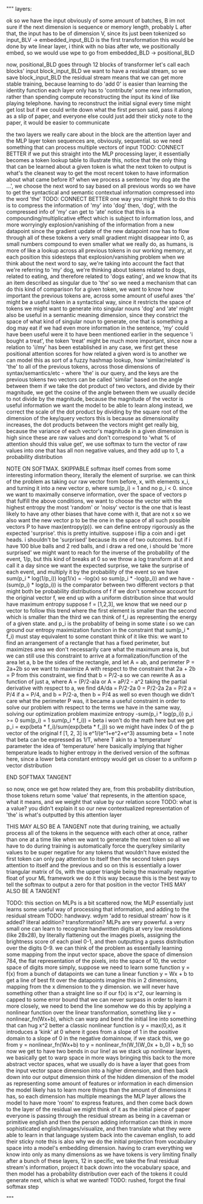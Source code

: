 
"""
layers:

ok so we have the input obviously of some amount of batches, B
im not sure if the next dimension is sequence or memory length, probably L
after that, the input has to be of dimension V, since its just been tokenized
so input_BLV -> embedded_input_BLD is the first transformation
this would be done by wte linear layer, i think with no bias
after wte, we positionally embed, so we would use wpe to go from 
embedded_BLD -> positional_BLD

now, positional_BLD goes through 12 blocks of transformer
let's call each blocks' input 
block_input_BLD
we want to have a residual stream, so we save block_input_BLD
the residual stream means that we can get more stable training, because learning to do 'add 0' is easier than learning the identity function
each layer only has to 'contribute' some new information, rather than spending compute reconstructing the input
its kind of like playing telephone. having to reconstruct the initial signal every time might get lost
but if we could write down what the first person said, pass it along as a slip of paper, and everyone else could just add their sticky note to the paper, it would be easier to communicate

the two layers we really care about in the block are the attention layer and the MLP layer
token sequences are, obviously, sequential. so we need something that can process multiple vectors of input
TODO: CONNECT BETTER
if we put this straight into the MLP processing layer, it essentially becomes a token lookup table
to illustrate this, notice that the only thing that can be learned about a given token is what the next token to output is
what's the cleanest way to get the most recent token to have information about what came before it? 
when we process a sentence 'my dog ate the ...', we choose the next word to say based on all previous words
so we have to get the syntactical and semantic contextual information compressed into the word 'the'
TODO: CONNECT BETTER
one way you might think to do this is to compress the information of 'my' into 'dog'
then, 'dog', with the compressed info of 'my' can get to 'ate'
notice that this is a compounding/multiplicative effect
which is subject to information loss, and more worryingly explosion/vanishing of the information from a new datapoint
since the gradient update of the new datapoint now has to flow through all of these tokens
a very small gradient might disappear into 0, as small numbers compound to even smaller 
what we really do, as humans, is more of like a lookup across all previous tokens in our working memory, at each position
this sidesteps that explosion/vanishing problem
when we think about the next word to say, we're taking into account the fact that we're referring to 'my' dog, we're thinking about tokens related to dogs, related to eating, and therefore related to 'dogs eating', and we know that its an item described as singular due to 'the'
so we need a mechanism that can do this kind of comparison 
for a given token, we want to know how important the previous tokens are, across some amount of useful axes
'the' might be a useful token in a syntactical way, since it restricts the space of tokens we might want to generate into singular nouns
'dog' and 'ate' might also be useful in a semantic meaning dimension, since they constrict the space of what kind of singular noun to generate, one that is something a dog may eat
if we had even more information in the sentence, 'my' could have been useful
were it to have been mentioned earlier in the sequence 'i bought a treat', the token 'treat' might be much more important, since now a relation to 'i/my' has been established
in any case, we first get these positional attention scores for how related a given word is to another
we can model this as sort of a fuzzy hashmap lookup, how 'similar/related' is 'the' to all of the previous tokens, across those dimensions of syntax/semantics/etc - where 'the' is our query, and the keys are the previous tokens
two vectors can be called 'similar' based on the angle between them
if we take the dot product of two vectors, and divide by their magnitude, we get the cosine of the angle between them
we usually decide to not divide by the magnitude, because the magnitude of the vector is useful information we want the model to be able to learn along
instead, we correct the scale of the dot product by dividing by the square root of the dimension of the key/query vectors
this is because as dimensionality increases, the dot products between the vectors might get really big, because the variance of each vector's magnitude in a given dimension is high
since these are raw values and don't correspond to 'what % of attention should this value get', we use softmax to turn the vector of raw values into one that has all non negative values, and they add up to 1, a probability distribution

NOTE ON SOFTMAX. SKIPPABLE
softmax itself comes from some interesting information theory, literally the element of surprise. 
we can think of the problem as taking our raw vector from before, x, with elements x_i, and turning it into a new vector p, where sum(p_i) = 1 and no p_i < 0. 
since we want to maximally conserve information, over the space of vectors p that fulfill the above conditions, we want to choose the vector with the highest entropy
the most 'random' or 'noisy' vector is the one that is least likely to have any other biases that have come with it, that are not x
so we also want the new vector p to be the one in the space of all such possible vectors P to have max(entropy(p)).
we can define entropy rigorously as the expected 'surprise'. 
this is pretty intuitive. suppose i flip a coin and i get heads. i shouldn't be 'surprised' because its one of two outcomes. 
but if i have 100 blue balls and 2 red balls, and i draw a red one, i should be 'more surprised'
we might want to reach for the inverse of the probability of the event, 1/p, but this kind of breaks at 0 so we throw a log transform at it and call it a day
since we want the expected surprise, we take the surprise of each event, and multiply it by the probability of the event
so we have sum(p_i * log(1/p_i))
log(1/x) = -log(x)
so sum(p_i * -log(p_i))
and we have -(sum(p_i) * log(p_i)) is the comparator between two different vectors p that might both be probability distributions of f
if we don't somehow account for the original vector f, we end up with a uniform distribution since that would have maximum entropy
suppose f = [1,2,3], we know that we need our p vector to follow this trend where the first element is smaller than the second which is smaller than the third
we can think of f_i as representing the energy of a given state. and p_i is the probablity of being in some state i
so we can ground our entropy maximization function in the constraint that sum(p_i * f_i) must stay equivalent to some constant
think of it like this: we want to find an arrangement of a rectangle that has a fixed perimeter, but maximizes area
we don't necessarily care what the maximum area is, but we can still use this constraint to arrive at a formalization/function of the area
let a, b be the sides of the rectangle, and let A = ab, and perimeter P = 2a+2b
so we want to maximize A with respect to the constraint that 2a + 2b = P
from this constraint, we find that b = P/2-a
so we can rewrite A as a function of just a, where A = (P/2-a)a
or A = aP/2 - a^2
taking the partial derivative with respect to a, we find
dA/da = P/2-2a
0 = P/2-2a
2a = P/2
a = P/4
if a = P/4, and b = P/2-a, then b = P/4 as well
so even though we didn't care what the perimeter P was, it became a useful constraint in order to solve our problem with respect to the terms we have
in the same way, solving our optimization problem
maximize entropy -sum(p_i * log(p_i))
p_i >= 0
sum(p_i) = 1
sum(p_i * f_i)) = beta
i won't do the math here but we get 
p_i = exp(beta * f_i)/sum(exp(beta * f_j)) 
so we might have 
index 0 of the p vector of the original f [1, 2, 3] is
e^1/(e^1+e^2+e^3)
assuming beta = 1
note that beta can be expressed as 1/T, where T akin to a 'temperature' parameter
the idea of 'temperature' here basically implying that higher temperature leads to higher entropy in the derived version of the softmax here, since a lower beta constant entropy would get us closer to a uniform p vector distribution

END SOFTMAX TANGENT

so now, once we get how related they are, from this probability distribution, those tokens return some 'value' that represents, in the attention space, what it means, and we weight that value by our relation score
TODO: what is a value? you didn't explain it
so our new contextualized representation of 'the' is what's outputted by this attention layer

THIS MAY ALSO BE A TANGENT
note that during training, we actually process all of the tokens in the sequence with each other at once, rather than one at a time like when we want to generate the next token
so all we have to do during training is automatically force the query/key similarity values to be super negative for any tokens that wouldn't have existed
the first token can only pay attention to itself
then the second token pays attention to itself and the previous
and so on
this is essentially a lower triangular matrix of 0s, with the upper triangle being the maximally negative float of your ML framework
we do it this way because this is the best way to tell the softmax to output a zero for that position in the vector
THIS MAY ALSO BE A TANGENT

TODO: this section on MLPs is a bit scattered
now, the MLP essentially just learns some useful way of processing that information, and adding to the residual stream
TODO: handwavy. wdym 'add to residual stream' how is it added? literal addition? transformation? 
MLPs are very powerful. 
a very small one can learn to recognize handwritten digits at very low resolutions (like 28x28), by literally flattening out the images pixels, assigning the brightness score of each pixel 0-1, and then outputting a guess distribution over the digits 0-9.
we can think of the problem as essentially learning some mapping from the input vector space, above the space of dimension 784, the flat representation of the pixels, into the space of 10, the vector space of digits
more simply, suppose we need to learn some function y = f(x) from a bunch of datapoints
we can tune a linear function y = Wx + b to get a line of best fit over the datapoints
imagine this in 2 dimensions, mapping from the x dimension to the y dimension. 
we will never have something other than a straight line
so if our f(x) is x^2, our learning is capped to some error bound that we can never surpass
in order to learn it more closely, we need to bend the line somehow
we do this by applying a nonlinear function over the linear transformation, something like
y = nonlinear_fn(Wx+b), which can warp and bend the initial line into something that can hug x^2 better
a classic nonlinear function is y = max(0,x), as it introduces a 'kink' at 0 where it goes from a slope of 1 in the positive domain to a slope of 0 in the negative domainnow, if we stack this, we go from
y = nonlinear_fn(Wx+b)
to 
y = nonlinear_fn(W_1(W_0x + b_0) + b_1)
so now we get to have two bends in our line! 
as we stack up nonlinear layers, we basically get to warp space in more ways
bringing this back to the more abstract vector spaces, what we usually do is have a layer that goes from the input vector space dimension into a higher dimension, and then back down into our output dimension
think of the hidden dimension of the model as representing some amount of features or information in each dimension
the model likely has to learn more things than the amount of dimensions it has, so each dimension has multiple meanings
the MLP layer allows the model to have more 'room' to express features, and then come back down to the layer of the residual
we might think of it as the initial piece of paper everyone is passing through the residual stream as being in a caveman or primitive english
and then the person adding information can think in more sophisticated english/images/visualize, and then translate what they were able to learn in that language system back into the caveman english, to add their sticky note
this is also why we do the initial projection from vocabulary space into a model's embedding dimension. having to cram everything we know into only as many dimensions as we have tokens is very limiting
finally after a bunch of these layers, 12 in specific, we take the final residual stream's information, project it back down into the vocabulary space, and then model has a probability distribution over each of the tokens it could generate next, which is what we wanted!
TODO: rushed, forgot the final softmax step 

"""



